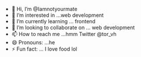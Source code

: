 - 👋 Hi, I’m @Iamnotyourmate
- 👀 I’m interested in ...web development 
- 🌱 I’m currently learning ... frontend
- 💞️ I’m looking to collaborate on ... web development 
- 📫 How to reach me ...hmm Twitter @tor_vh
- 😄 Pronouns: ...he
- ⚡ Fun fact: ... I love food lol

<!---
Iamnotyourmate/Iamnotyourmate is a ✨ special ✨ repository because its `README.md` (this file) appears on your GitHub profile.
You can click the Preview link to take a look at your changes.
--->
